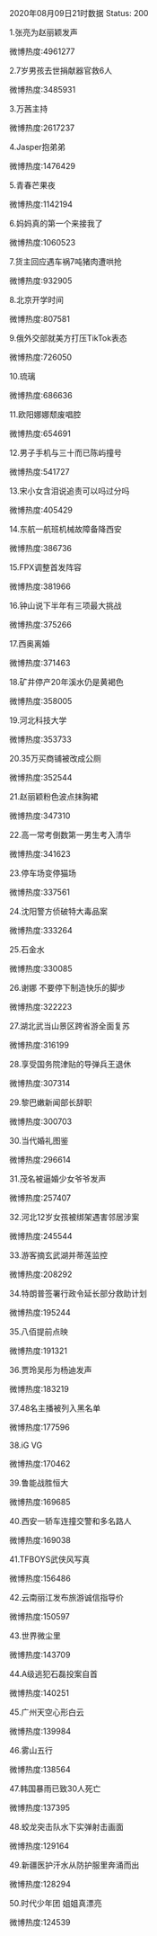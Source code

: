 2020年08月09日21时数据
Status: 200

1.张亮为赵丽颖发声

微博热度:4961277

2.7岁男孩去世捐献器官救6人

微博热度:3485931

3.万茜主持

微博热度:2617237

4.Jasper抱弟弟

微博热度:1476429

5.青春芒果夜

微博热度:1142194

6.妈妈真的第一个来接我了

微博热度:1060523

7.货主回应遇车祸7吨猪肉遭哄抢

微博热度:932905

8.北京开学时间

微博热度:807581

9.俄外交部就美方打压TikTok表态

微博热度:726050

10.琉璃

微博热度:686636

11.欧阳娜娜颓废唱腔

微博热度:654691

12.男子手机与三十而已陈屿撞号

微博热度:541727

13.宋小女含泪说追责可以吗过分吗

微博热度:405429

14.东航一航班机械故障备降西安

微博热度:386736

15.FPX调整首发阵容

微博热度:381966

16.钟山说下半年有三项最大挑战

微博热度:375266

17.西奥离婚

微博热度:371463

18.矿井停产20年溪水仍是黄褐色

微博热度:358005

19.河北科技大学

微博热度:353733

20.35万买商铺被改成公厕

微博热度:352544

21.赵丽颖粉色波点抹胸裙

微博热度:347310

22.高一常考倒数第一男生考入清华

微博热度:341623

23.停车场变停猫场

微博热度:337561

24.沈阳警方侦破特大毒品案

微博热度:333264

25.石金水

微博热度:330085

26.谢娜 不要停下制造快乐的脚步

微博热度:322223

27.湖北武当山景区跨省游全面复苏

微博热度:316199

28.享受国务院津贴的导弹兵王退休

微博热度:307314

29.黎巴嫩新闻部长辞职

微博热度:300703

30.当代婚礼图鉴

微博热度:296614

31.茂名被逼婚少女爷爷发声

微博热度:257407

32.河北12岁女孩被绑架遇害邻居涉案

微博热度:245544

33.游客摘玄武湖并蒂莲监控

微博热度:208292

34.特朗普签署行政令延长部分救助计划

微博热度:195244

35.八佰提前点映

微博热度:191321

36.贾玲吴彤为杨迪发声

微博热度:183219

37.48名主播被列入黑名单

微博热度:177596

38.iG VG

微博热度:170462

39.鲁能战胜恒大

微博热度:169685

40.西安一轿车连撞交警和多名路人

微博热度:169038

41.TFBOYS武侠风写真

微博热度:156486

42.云南丽江发布旅游诚信指导价

微博热度:150597

43.世界微尘里

微博热度:143709

44.A级逃犯石磊投案自首

微博热度:140251

45.广州天空心形白云

微博热度:139984

46.雾山五行

微博热度:138564

47.韩国暴雨已致30人死亡

微博热度:137395

48.蛟龙突击队水下实弹射击画面

微博热度:129164

49.新疆医护汗水从防护服里奔涌而出

微博热度:128294

50.时代少年团 姐姐真漂亮

微博热度:124539

